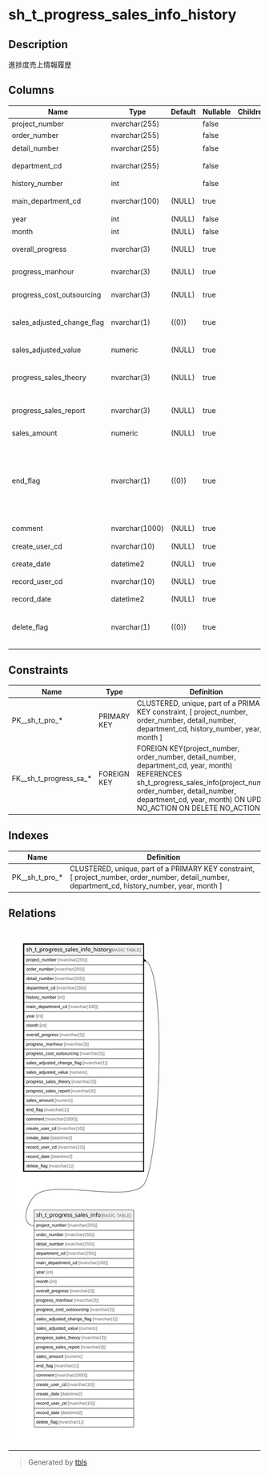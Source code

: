 # sh_t_progress_sales_info_history

## Description

進捗度売上情報履歴

## Columns

| Name | Type | Default | Nullable | Children | Parents | Comment |
| ---- | ---- | ------- | -------- | -------- | ------- | ------- |
| project_number | nvarchar(255) |  | false |  | [sh_t_progress_sales_info](sh_t_progress_sales_info.md) | PRNo. |
| order_number | nvarchar(255) |  | false |  | [sh_t_progress_sales_info](sh_t_progress_sales_info.md) | 受注No. |
| detail_number | nvarchar(255) |  | false |  | [sh_t_progress_sales_info](sh_t_progress_sales_info.md) | 明細No. |
| department_cd | nvarchar(255) |  | false |  | [sh_t_progress_sales_info](sh_t_progress_sales_info.md) | 部署コード |
| history_number | int |  | false |  |  | 履歴番号 |
| main_department_cd | nvarchar(100) | (NULL) | true |  |  | 主担当部署コード |
| year | int | (NULL) | false |  | [sh_t_progress_sales_info](sh_t_progress_sales_info.md) | 年 |
| month | int | (NULL) | false |  | [sh_t_progress_sales_info](sh_t_progress_sales_info.md) | 月 |
| overall_progress | nvarchar(3) | (NULL) | true |  |  | 全体進捗度 |
| progress_manhour | nvarchar(3) | (NULL) | true |  |  | 工数進捗度 |
| progress_cost_outsourcing | nvarchar(3) | (NULL) | true |  |  | 外注費進捗度 |
| sales_adjusted_change_flag | nvarchar(1) | ((0)) | true |  |  | 売上調有無:0なし、1あり |
| sales_adjusted_value | numeric | (NULL) | true |  |  | 売上調整値 |
| progress_sales_theory | nvarchar(3) | (NULL) | true |  |  | 進捗度売上（理論値） |
| progress_sales_report | nvarchar(3) | (NULL) | true |  |  | 進捗度売上（報告値) |
| sales_amount | numeric | (NULL) | true |  |  | 売上金額 |
| end_flag | nvarchar(1) | ((0)) | true |  |  | 終了フラグ:0未終了、1進捗度100%で終了、2進捗度関係なく終了 |
| comment | nvarchar(1000) | (NULL) | true |  |  | コメント |
| create_user_cd | nvarchar(10) | (NULL) | true |  |  | 作成者コード |
| create_date | datetime2 | (NULL) | true |  |  | 作成日時 |
| record_user_cd | nvarchar(10) | (NULL) | true |  |  | 更新者コード |
| record_date | datetime2 | (NULL) | true |  |  | 更新日時 |
| delete_flag | nvarchar(1) | ((0)) | true |  |  | 削除フラグ:0未削除、1削除済 |

## Constraints

| Name | Type | Definition |
| ---- | ---- | ---------- |
| PK__sh_t_pro_* | PRIMARY KEY | CLUSTERED, unique, part of a PRIMARY KEY constraint, [ project_number, order_number, detail_number, department_cd, history_number, year, month ] |
| FK__sh_t_progress_sa_* | FOREIGN KEY | FOREIGN KEY(project_number, order_number, detail_number, department_cd, year, month) REFERENCES sh_t_progress_sales_info(project_number, order_number, detail_number, department_cd, year, month) ON UPDATE NO_ACTION ON DELETE NO_ACTION |

## Indexes

| Name | Definition |
| ---- | ---------- |
| PK__sh_t_pro_* | CLUSTERED, unique, part of a PRIMARY KEY constraint, [ project_number, order_number, detail_number, department_cd, history_number, year, month ] |

## Relations

![er](sh_t_progress_sales_info_history.svg)

---

> Generated by [tbls](https://github.com/k1LoW/tbls)
